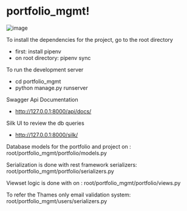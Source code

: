 # portfolio_mgmt!


![image](https://user-images.githubusercontent.com/83510494/220034577-caaa7780-0fe1-44cd-bb72-9d3de60754dc.png)

To install the dependencies for the project, go to the root directory 
 - first: install pipenv
 - on root directory: pipenv sync 

To run the development server
- cd portfolio_mgmt
- python manage.py runserver

Swagger Api Documentation
- http://127.0.0.1:8000/api/docs/

Silk UI to review the db queries 
- http://127.0.0.1:8000/silk/

Database models for the portfolio and project on : root/portfolio_mgmt/portfolio/models.py

Serialization is done with rest framework serializers:  root/portfolio_mgmt/portfolio/serializers.py

Viewset logic is done with on :  root/portfolio_mgmt/portfolio/views.py

To refer the Thames only email validation system: root/portfolio_mgmt/users/serializers.py
